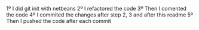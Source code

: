 1º I did git init with netbeans 
2º I refactored the code
3º Then I comented the code
4º I commited the changes after step 2, 3 and after this readme
5º Then I pushed the code after each commit
